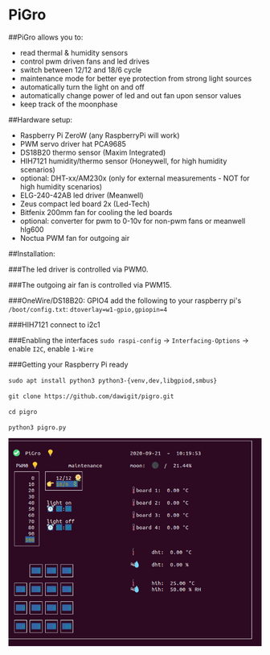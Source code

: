 # PiGro

##PiGro allows you to:

- read thermal & humidity sensors
- control pwm driven fans and led drives
- switch between 12/12 and 18/6 cycle
- maintenance mode for better eye protection from strong light sources
- automatically turn the light on and off
- automatically change power of led and out fan upon sensor values
- keep track of the moonphase

##Hardware setup:

- Raspberry Pi ZeroW (any RaspberryPi will work)
- PWM servo driver hat PCA9685
- DS18B20 thermo sensor (Maxim Integrated)
- HIH7121 humidity/thermo sensor (Honeywell, for high humidity scenarios)
- optional: DHT-xx/AM230x (only for external measurements - NOT for high humidity scenarios)
- ELG-240-42AB led driver (Meanwell)
- Zeus compact led board 2x (Led-Tech)
- Bitfenix 200mm fan for cooling the led boards
- optional: converter for pwm to 0-10v for non-pwm fans or meanwell hlg600
- Noctua PWM fan for outgoing air


##Installation:

###The led driver is controlled via PWM0.

###The outgoing air fan is controlled via PWM15.

###OneWire/DS18B20: GPIO4
add the following to your raspberry pi's `/boot/config.txt`:
`dtoverlay=w1-gpio,gpiopin=4`

###HIH7121
connect to i2c1

###Enabling the interfaces
`sudo raspi-config`
-> `Interfacing-Options` -> enable `I2C`, enable `1-Wire`

###Getting your Raspberry Pi ready

`sudo apt install python3 python3-{venv,dev,libgpiod,smbus}`

`git clone https://github.com/dawigit/pigro.git`

`cd pigro`

`python3 pigro.py`

![Screenshot](img_pigro.png)
